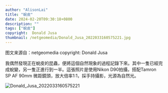 ```yaml
---
author: "AlisonLai"
title: "蛻皮"
date: 2024-02-20T09:30:18+0800
description: ""
tags: ["蛻皮"]
copyright:  Donald Jusa
thumbnail: /netgeomedia/Donald_Jusa_2022033160575221.jpg
---
```

图文来源自：netgeomedia  copyright:  Donald Jusa

我偶然發現正在蛻皮的昆蟲，便將這個自然現象的過程記錄下來。其中一隻已經完成蛻變，另一隻正進行到一半。這張照片是使用Nikon D90拍攝，搭配Tamron SP AF 90mm 微距鏡頭，放大倍率1:1，採手持攝影，光源為自然光。

![Donald_Jusa_2022033160575221](/netgeomedia/Donald_Jusa_2022033160575221.jpg)